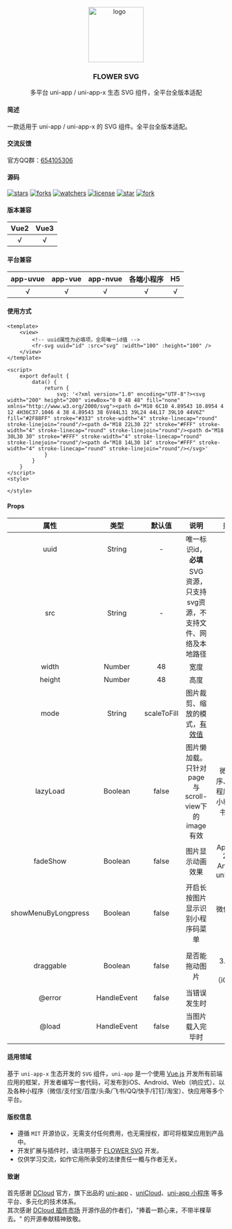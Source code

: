 <p align="center"><img alt="logo" src="https://www.flowerui.com/resource/logo/svg.png" width="128"></p>
<h3 align="center">FLOWER SVG</h3>
<p align="center">多平台 uni-app / uni-app-x 生态 SVG 组件，全平台全版本适配</p>

#### 简述
一款适用于 uni-app / uni-app-x 的 SVG 组件。全平台全版本适配。
#### 交流反馈
官方QQ群：<a target="_blank" href="https://qm.qq.com/cgi-bin/qm/qr?k=_a2CXouL0H2OvaJ8vPalp3S6DABKIoCH&jump_from=webapi&authKey=riLWFXQamGAWrXQnBW0NCCFVeodvRvAEAooJNxuNybHBCOs9w0V9yR2F1NhVsZS/">654105306</a>  
#### 源码
[![stars](https://img.shields.io/github/stars/dengqichang/flower-library?style=social)](https://github.com/dengqichang/flower-library/tree/main/uni_modules/flower-empty)
[![forks](https://img.shields.io/github/forks/dengqichang/flower-library?style=social)](https://github.com/dengqichang/flower-library/tree/main/uni_modules/flower-empty)
[![watchers](https://img.shields.io/github/watchers/dengqichang/flower-library?style=social)](https://github.com/dengqichang/flower-library/tree/main/uni_modules/flower-empty)
[![license](https://img.shields.io/github/license/dengqichang/flower-library?style=social)](https://github.com/dengqichang/flower-library/tree/main/uni_modules/flower-empty)
[![star](https://gitee.com/dengqichang/flower-library/badge/star.svg?theme=white)](https://github.com/dengqichang/flower-library/tree/main/uni_modules/flower-empty)
[![fork](https://gitee.com/dengqichang/flower-library/badge/fork.svg?theme=white)](https://github.com/dengqichang/flower-library/tree/main/uni_modules/flower-empty)

#### 版本兼容
| Vue2		| Vue3		|
| :------:	| :------:	|
| √			| √			|
#### 平台兼容
| app-uvue	| app-vue	| app-nvue	| 各端小程序		| H5		|
| :------:	| :------:	| :------:	| :-------:		| :-------:	|
| √			| √			| √			| √				|√			|

#### 使用方式
```vue
<template>
	<view>
		<!-- uuid属性为必填项，全局唯一id值 -->
		<fr-svg uuid="id" :src="svg" :width="100" :height="100" />
	</view>
</template>

<script>
	export default {
		data() {
			return {
				svg: '<?xml version="1.0" encoding="UTF-8"?><svg width="200" height="200" viewBox="0 0 48 48" fill="none" xmlns="http://www.w3.org/2000/svg"><path d="M10 6C10 4.89543 10.8954 4 12 4H36C37.1046 4 38 4.89543 38 6V44L31 39L24 44L17 39L10 44V6Z" fill="#2F88FF" stroke="#333" stroke-width="4" stroke-linecap="round" stroke-linejoin="round"/><path d="M18 22L30 22" stroke="#FFF" stroke-width="4" stroke-linecap="round" stroke-linejoin="round"/><path d="M18 30L30 30" stroke="#FFF" stroke-width="4" stroke-linecap="round" stroke-linejoin="round"/><path d="M18 14L30 14" stroke="#FFF" stroke-width="4" stroke-linecap="round" stroke-linejoin="round"/></svg>'
			}
		}
	}
</script>
<style>
	
</style>
```
#### Props
|  属性					|  类型			|  默认值		|  说明																												|  兼容性										|
|  :----:				| :----:		| :----:		|  :----:																											|  :----:										|
| uuid					| String		| -				|唯一标识id，**必填**																								|												|
| src					| String		| -				|SVG 资源，只支持svg资源，不支持文件、网络及本地路径																	|												|
| width					| Number		| 48			|宽度																												|												|
| height				| Number		| 48			|高度																												|												|
| mode					| String		| scaleToFill	|图片裁剪、缩放的模式，[有效值](https://uniapp.dcloud.net.cn/component/image.html#mode-%E6%9C%89%E6%95%88%E5%80%BC)	|												|
| lazyLoad				| Boolean		| false			|图片懒加载。只针对page与scroll-view下的image有效																		|微信小程序、百度小程序、抖音小程序、飞书小程序	|
| fadeShow				| Boolean		| false			|图片显示动画效果																									|App-nvue 2.3.4+ Android、uni-app-x				|
| showMenuByLongpress	| Boolean		| false			|开启长按图片显示识别小程序码菜单																						|微信小程序2.7.0									|
| draggable				| Boolean		| false			|是否能拖动图片																										|H5 3.1.1+、App（iOS15+）						|
| @error				| HandleEvent	| false			|当错误发生时																										|												|
| @load					| HandleEvent	| false			|当图片载入完毕时																									|												|

#### 适用领域
基于 `uni-app-x` 生态开发的 `SVG` 组件，`uni-app` 是一个使用 [Vue.js](https://vuejs.org/) 开发所有前端应用的框架，开发者编写一套代码，可发布到iOS、Android、Web（响应式）、以及各种小程序（微信/支付宝/百度/头条/飞书/QQ/快手/钉钉/淘宝）、快应用等多个平台。
#### 版权信息
- 遵循 `MIT` 开源协议，无需支付任何费用，也无需授权，即可将框架应用到产品中。
- 开发扩展与插件时，请注明基于 [FLOWER SVG](https://flowerui.com/) 开发。
- 仅供学习交流，如作它用所承受的法律责任一概与作者无关。

#### 致谢
首先感谢 [DCloud](https://www.dcloud.io/) 官方，旗下出品的 [uni-app](https://uniapp.dcloud.net.cn/) 、[uniCloud](https://uniapp.dcloud.net.cn/uniCloud/)、[uni-app 小程序](https://nativesupport.dcloud.net.cn/README) 等多平台、多元化的技术体系。  
其次感谢 [DCloud 插件市场](https://ext.dcloud.net.cn/) 开源作品的作者们，"捧着一颗心来，不带半棵草去。" 的开源奉献精神致敬。